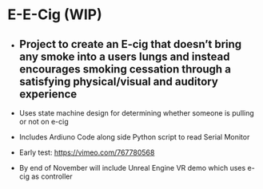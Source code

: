 # E-E-Cig (WIP)
- ## Project to create an E-cig that doesn’t bring any smoke into a users lungs and instead encourages smoking cessation through a satisfying physical/visual and auditory experience

- Uses state machine design for determining whether someone is pulling or not on e-cig
- Includes Ardiuno Code along side Python script to read Serial Monitor
- Early test: https://vimeo.com/767780568
- By end of November will include Unreal Engine VR demo which uses e-cig as controller
